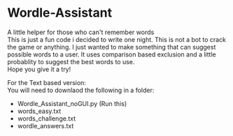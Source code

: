 # Wordle-Assistant
 A little helper for those who can't remember words  
This is just a fun code i decided to write one night. This is not a bot to crack the game or anything. I just wanted to make something that can suggest possible words to a user. It uses comparison based exclusion and a little probablity to suggest the best words to use.  
Hope you give it a try!  
  
  
For the Text based version:  
You will need to downlaod the following in a folder:  
- Wordle_Assistant_noGUI.py (Run this) 
- words_easy.txt  
- words_challenge.txt  
- wordle_answers.txt
